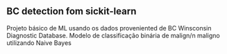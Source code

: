 ## BC detection fom sickit-learn
Projeto básico de ML usando os dados proveniented de BC Winsconsin Diagnostic Database.
Modelo de classificação binária de malign/n maligno utilizando Naive Bayes
